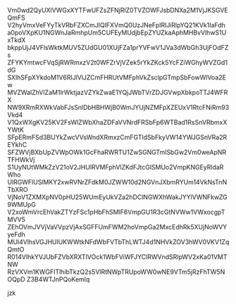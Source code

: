 Vm0wd2QyUXlVWGxXYTFwUFZsZFNjRlZ0TVZOWFJsbDNXa2M1VjJKSGVEQmFS
V2hyVmxVeFYyTkVRbFZXCmJIQlFXVmQ0UzJNeFpIRlJiRlpYQ21KVk1IaFdh
a0poVXpKU1NGWnJaRmhpUm5CUFEyMUdjbEpZYUZkaAphMHBvVlhwS1UxTkdX
bkppUjJ4VFlsWktkMUV5ZUdGU01XUjFZa1prYVFwV1JVa3dWbGh3UjFOdFZs
ZFYKYmtwcFVqSjRWRmxzV2t0WFZrVjVZek5rYkZKck5YcFZiWGhyWVZGd1dG
SXlhSFpXYkdoM1V6RlJlVlJZCmFHRUtVMFphVkZsclpGTmpSbFowWlVoa2Ew
MVZWalZhVlZaM1lrWktjazVZYkZwaE1YQjJWbTVrZDJGVwpXbkpoTTJ4WFRX
NW9XRmRXWkVabFJsSnlDbHBHWjB0WmJYUjNZMFpXZEUxV1RtcFNiRm93Vkd4
V1QxWXgKV25KV2FsWlZWbXhaZDFaVVNrdFRSbFp6WTBad1RsSnVRbmxXYWtK
SFpERmFSd3BUYkZwcVVsWndXRmxzCmFGTldSbFkyVW14YWJGSnVRa2REYkhC
SFZWVjBXbUpZVWpOWk1GcFhaRWRTU1ZwSGNGTmlSbGw2Vm0weApNRTFHWkVj
S1UyNUtWMkZzV21oV2JHUlRVMFphVlZKdFJtcGlSMUo2VmpKNGEyRldaRWho
UlRGWFlUSlMKY2xwRVNrZFdkM0JZWW10d2NGVnJXbmRYUm14VkNsTnNTbXRO
VjNoV1ZXMXpNV0pHU25WUmEyUkVZa2hDClNGWXhWakJYYlVWNFkwZG9WMUpG
V2xoWmVrcEhVakZTYzFSc1pHbFhSMlF6VmpGU1R3cGtNVWw1VWxocgpTMVV5
ZEhOVmJVVjVaVVpzVjAxSGFFUmFWM2hoVmpGa2MxcEdhRk5XUjNoWVYyeFdh
MUl4VlhsVGJHUlUKWWtkNFdWbFVTbThLWTJ4d1NHVkZOV3hWV0VKV1ZqQmtO
R014VlhkYVJUbFZVbXRXTlVOck1WbFViWFJYClRWVndSRlpWV2xKa01VMTNW
RzVXVm1KWGFITlhibTkzQ2s5VlRtNWpTRUpoWW0wNE9VTm5jRzFhTW5NOQpD
Z3B4WTJnPQoKemlq

jzk